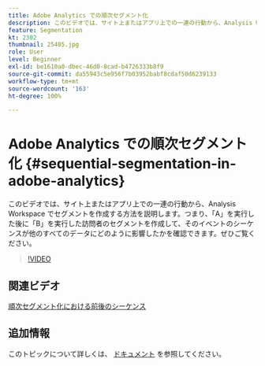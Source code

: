 ```yaml
---
title: Adobe Analytics での順次セグメント化
description: このビデオでは、サイト上またはアプリ上での一連の行動から、Analysis Workspace でセグメントを作成する方法を説明します。つまり、A を実行した後に B を実行した訪問者のセグメントを作成して、そのイベントのシーケンスが他のすべてのデータにどのように影響したかを確認できます。ぜひご覧ください。
feature: Segmentation
kt: 2302
thumbnail: 25405.jpg
role: User
level: Beginner
exl-id: be1610a0-dbec-46d0-8cad-b4726333b8f9
source-git-commit: da55943c5e956f7b03952babf8cdaf50d6239133
workflow-type: tm+mt
source-wordcount: '163'
ht-degree: 100%

---
```


# Adobe Analytics での順次セグメント化 {#sequential-segmentation-in-adobe-analytics}

このビデオでは、サイト上またはアプリ上での一連の行動から、Analysis Workspace でセグメントを作成する方法を説明します。つまり、「A」を実行した後に「B」を実行した訪問者のセグメントを作成して、そのイベントのシーケンスが他のすべてのデータにどのように影響したかを確認できます。ぜひご覧ください。

>[!VIDEO](https://video.tv.adobe.com/v/25405/?quality=12)

## 関連ビデオ

[順次セグメント化における前後のシーケンス](before-after-sequences-in-sequential-segmentation.md)

## 追加情報

このトピックについて詳しくは、 [ドキュメント](https://experienceleague.adobe.com/docs/analytics/components/segmentation/segmentation-workflow/seg-sequential-build.html?lang=ja) を参照してください。
